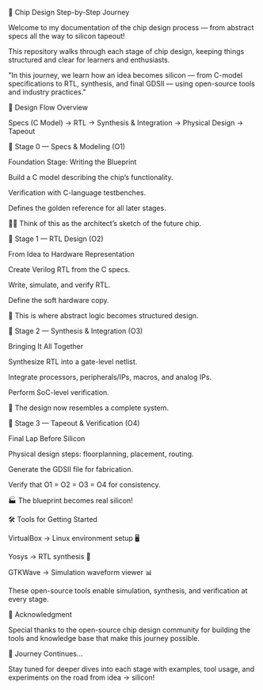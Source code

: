 🚀 Chip Design Step-by-Step Journey

Welcome to my documentation of the chip design process — from abstract specs all the way to silicon tapeout!

This repository walks through each stage of chip design, keeping things structured and clear for learners and enthusiasts.

"In this journey, we learn how an idea becomes silicon — from C-model specifications to RTL, synthesis, and final GDSII — using open-source tools and industry practices."

📝 Design Flow Overview

Specs (C Model) → RTL → Synthesis & Integration → Physical Design → Tapeout

📅 Stage 0 — Specs & Modeling (O1)

Foundation Stage: Writing the Blueprint

Build a C model describing the chip’s functionality.

Verification with C-language testbenches.

Defines the golden reference for all later stages.

👨‍💻 Think of this as the architect’s sketch of the future chip.

📅 Stage 1 — RTL Design (O2)

From Idea to Hardware Representation

Create Verilog RTL from the C specs.

Write, simulate, and verify RTL.

Define the soft hardware copy.

📝 This is where abstract logic becomes structured design.

📅 Stage 2 — Synthesis & Integration (O3)

Bringing It All Together

Synthesize RTL into a gate-level netlist.

Integrate processors, peripherals/IPs, macros, and analog IPs.

Perform SoC-level verification.

🔗 The design now resembles a complete system.

📅 Stage 3 — Tapeout & Verification (O4)

Final Lap Before Silicon

Physical design steps: floorplanning, placement, routing.

Generate the GDSII file for fabrication.

Verify that O1 = O2 = O3 = O4 for consistency.

🏭 The blueprint becomes real silicon!

🛠️ Tools for Getting Started

VirtualBox → Linux environment setup 🖥️

Yosys → RTL synthesis 🔧

GTKWave → Simulation waveform viewer 📊

These open-source tools enable simulation, synthesis, and verification at every stage.

🙏 Acknowledgment

Special thanks to the open-source chip design community for building the tools and knowledge base that make this journey possible.

🚀 Journey Continues...

Stay tuned for deeper dives into each stage with examples, tool usage, and experiments on the road from idea → silicon!
